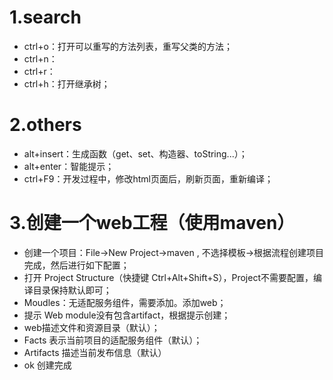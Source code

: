 # 1.search
- ctrl+o：打开可以重写的方法列表，重写父类的方法；
- ctrl+n：
- ctrl+r：
- ctrl+h：打开继承树；


# 2.others
- alt+insert：生成函数（get、set、构造器、toString...）；
- alt+enter：智能提示；
- ctrl+F9：开发过程中，修改html页面后，刷新页面，重新编译；



# 3.创建一个web工程（使用maven）
- 创建一个项目：File->New Project->maven , 不选择模板->根据流程创建项目完成，然后进行如下配置；
- 打开 Project Structure（快捷键 Ctrl+Alt+Shift+S），Project不需要配置，编译目录保持默认即可；
- Moudles：无适配服务组件，需要添加。添加web；
- 提示 Web module没有包含artifact，根据提示创建；
- web描述文件和资源目录（默认）；
- Facts 表示当前项目的适配服务组件（默认）；
- Artifacts 描述当前发布信息（默认）
- ok 创建完成

